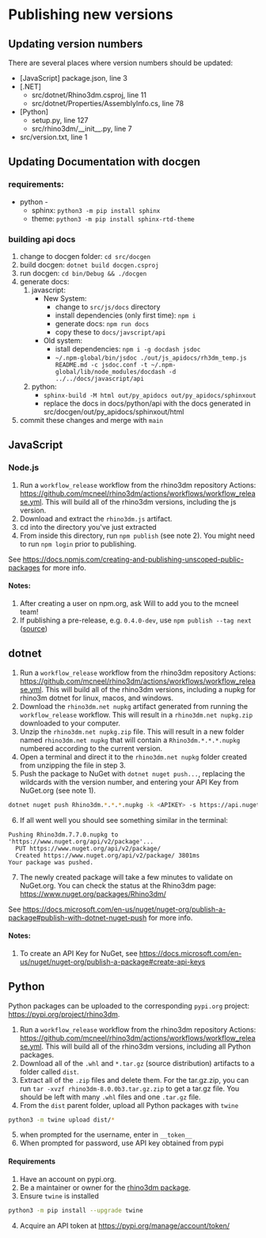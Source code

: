 # Publishing new versions

## Updating version numbers

There are several places where version numbers should be updated:

- [JavaScript] package.json, line 3
- [.NET] 
    - src/dotnet/Rhino3dm.csproj, line 11
    - src/dotnet/Properties/AssemblyInfo.cs, line 78
- [Python]
  - setup.py, line 127
  - src/rhino3dm/\_\_init\_\_.py, line 7
- src/version.txt, line 1

## Updating Documentation with docgen

### requirements:

- python - 
  - sphinx: `python3 -m pip install sphinx`
  - theme: `python3 -m pip install sphinx-rtd-theme`

### building api docs

1. change to docgen folder: `cd src/docgen`
2. build docgen: `dotnet build docgen.csproj`
3. run docgen: `cd bin/Debug && ./docgen`
4. generate docs:
    1. javascript: 
        - New System: 
          - change to `src/js/docs` directory
          - install dependencies (only first time): `npm i`
          - generate docs: `npm run docs`
          - copy these to `docs/javscript/api`
        - Old system: 
          - istall dependencies: `npm i -g docdash jsdoc`
          - `~/.npm-global/bin/jsdoc ./out/js_apidocs/rh3dm_temp.js README.md -c jsdoc.conf -t ~/.npm-global/lib/node_modules/docdash -d ../../docs/javascript/api`
    2. python: 
        - `sphinx-build -M html out/py_apidocs out/py_apidocs/sphinxout`
        - replace the docs in docs/python/api with the docs generated in src/docgen/out/py_apidocs/sphinxout/html
5. commit these changes and merge with `main`

## JavaScript

### Node.js

1. Run a `workflow_release` workflow from the rhino3dm repository Actions: https://github.com/mcneel/rhino3dm/actions/workflows/workflow_release.yml. This will build all of the rhino3dm versions, including the js version.
2. Download and extract the `rhino3dm.js` artifact.
3. cd into the directory you've just extracted
4. From inside this directory, run `npm publish` (see note 2). You might need to run `npm login` prior to publishing.

See https://docs.npmjs.com/creating-and-publishing-unscoped-public-packages for more info.

#### Notes:
1. After creating a user on npm.org, ask Will to add you to the mcneel team!
2. If publishing a pre-release, e.g. `0.4.0-dev`, use `npm publish --tag next` ([source](https://medium.com/@mbostock/prereleases-and-npm-e778fc5e2420))

## dotnet

1. Run a `workflow_release` workflow from the rhino3dm repository Actions: https://github.com/mcneel/rhino3dm/actions/workflows/workflow_release.yml. This will build all of the rhino3dm versions, including a nupkg for rhino3m dotnet for linux, macos, and windows. 
2. Download the `rhino3dm.net nupkg` artifact generated from running the `workflow_release` workflow. This will result in a `rhino3dm.net nupkg.zip` downloaded to your computer.
3. Unzip the `rhino3dm.net nupkg.zip` file. This will result in a new folder named `rhino3dm.net nupkg` that will contain a `Rhino3dm.*.*.*.nupkg` numbered according to the current version.
4. Open a terminal and direct it to the `rhino3dm.net nupkg` folder created from unzipping the file in step 3.
5. Push the package to NuGet with `dotnet nuget push...`, replacing the wildcards with the version number, and entering your API Key from NuGet.org (see note 1). 

```bash
dotnet nuget push Rhino3dm.*.*.*.nupkg -k <APIKEY> -s https://api.nuget.org/v3/index.json
```

6. If all went well you should see something similar in the terminal: 

```
Pushing Rhino3dm.7.7.0.nupkg to 'https://www.nuget.org/api/v2/package'...
  PUT https://www.nuget.org/api/v2/package/
  Created https://www.nuget.org/api/v2/package/ 3801ms
Your package was pushed.
```

7. The newly created package will take a few minutes to validate on NuGet.org. You can check the status at the Rhino3dm page: https://www.nuget.org/packages/Rhino3dm/


See https://docs.microsoft.com/en-us/nuget/nuget-org/publish-a-package#publish-with-dotnet-nuget-push for more info.

#### Notes:

1. To create an API Key for NuGet, see https://docs.microsoft.com/en-us/nuget/nuget-org/publish-a-package#create-api-keys 

## Python

Python packages can be uploaded to the corresponding `pypi.org` project: https://pypi.org/project/rhino3dm.

1. Run a `workflow_release` workflow from the rhino3dm repository Actions: https://github.com/mcneel/rhino3dm/actions/workflows/workflow_release.yml. This will build all of the rhino3dm versions, including all Python packages.
2. Download all of the `.whl` and `*.tar.gz` (source distribution) artifacts to a folder called `dist`.
3. Extract all of the `.zip` files and delete them. For the tar.gz.zip, you can run `tar -xvzf rhino3dm-8.0.0b3.tar.gz.zip` to get a tar.gz file. You should be left with many `.whl` files and one `.tar.gz` file.
4. From the `dist` parent folder, upload all Python packages with `twine`

```bash
python3 -m twine upload dist/*
```
5. when prompted for the username, enter in `__token__`
6. When prompted for password, use API key obtained from pypi

#### Requirements

1. Have an account on pypi.org.
2. Be a maintainer or owner for the [rhino3dm package](https://pypi.org/project/rhino3dm).
3. Ensure `twine` is installed

```bash
python3 -m pip install --upgrade twine
```

4. Acquire an API token at https://pypi.org/manage/account/token/
